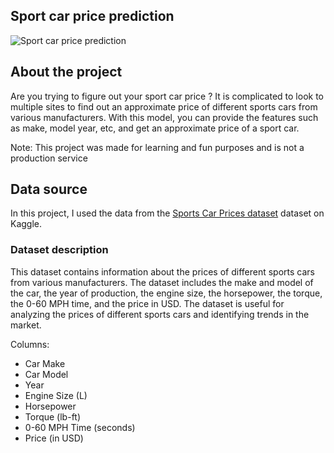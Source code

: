 ## Sport car price prediction
![Sport car price prediction](https://storage.googleapis.com/kaggle-datasets-images/2988825/5144443/38723a1b40c5912b4224e3378a0eef8b/dataset-cover.jpg?t=2023-03-11-05-55-54)

## About the project
Are you trying to figure out your sport car price ?
It is complicated to look to multiple sites to find out an approximate price of different sports cars from various manufacturers.
With this model, you can provide the features such as make, model year, etc, and get an approximate price of a sport car.

Note: This project was made for learning and fun purposes and is not a production service

## Data source
In this project, I used the data from the [Sports Car Prices dataset](https://www.kaggle.com/datasets/rkiattisak/sports-car-prices-dataset/data) dataset on Kaggle.
### Dataset description
This dataset contains information about the prices of different sports cars from various manufacturers. The dataset includes the make and model of the car, the year of production, the engine size, the horsepower, the torque, the 0-60 MPH time, and the price in USD. The dataset is useful for analyzing the prices of different sports cars and identifying trends in the market.

Columns:
* Car Make
* Car Model
* Year
* Engine Size (L)
* Horsepower
* Torque (lb-ft)
* 0-60 MPH Time (seconds)
* Price (in USD)